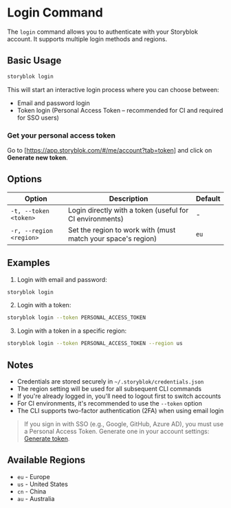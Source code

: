 # Login Command

The `login` command allows you to authenticate with your Storyblok account. It supports multiple login methods and regions.

## Basic Usage

```bash
storyblok login
```

This will start an interactive login process where you can choose between:
- Email and password login
- Token login (Personal Access Token – recommended for CI and required for SSO users)

### Get your personal access token

Go to [https://app.storyblok.com/#/me/account?tab=token] and click on **Generate new token**.

## Options

| Option | Description | Default |
|--------|-------------|---------|
| `-t, --token <token>` | Login directly with a token (useful for CI environments) | - |
| `-r, --region <region>` | Set the region to work with (must match your space's region) | `eu` |

## Examples

1. Login with email and password:
```bash
storyblok login
```

2. Login with a token:
```bash
storyblok login --token PERSONAL_ACCESS_TOKEN
```

3. Login with a token in a specific region:
```bash
storyblok login --token PERSONAL_ACCESS_TOKEN --region us
```

## Notes

- Credentials are stored securely in `~/.storyblok/credentials.json`
- The region setting will be used for all subsequent CLI commands
- If you're already logged in, you'll need to logout first to switch accounts
- For CI environments, it's recommended to use the `--token` option
- The CLI supports two-factor authentication (2FA) when using email login
> If you sign in with SSO (e.g., Google, GitHub, Azure AD), you must use a Personal Access Token.
> Generate one in your account settings: [Generate token](https://app.storyblok.com/#/me/account?tab=token).

## Available Regions

- `eu` - Europe
- `us` - United States
- `cn` - China
- `au` - Australia
